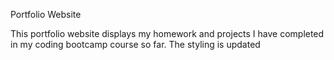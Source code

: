 Portfolio Website

This portfolio website displays my homework and projects I have completed in my coding bootcamp course so far.
The styling is updated 

